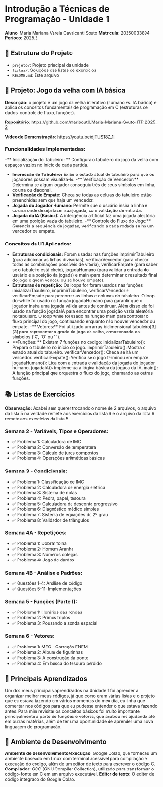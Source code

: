 # Introdução a Técnicas de Programação - Unidade 1
**Aluno**: Maria Mariana Varela Cavalcanti Souto
**Matrícula**: 20250033894
**Período**: 2025.2

## 📁 Estrutura do Projeto

- `projeto/`: Projeto principal da unidade
- `listas/`: Soluções das listas de exercícios
- `README.md`: Este arquivo

## 🚀 Projeto: Jogo da velha com IA básica

**Descrição**: o projeto é um jogo da velha interativo (humano vs. IA básica) e aplica os conceitos fundamentais de programação em C (estruturas de dados, controle de fluxo, funções).

**Repositório**: https://github.com/marisout0/Maria-Mariana-Souto-ITP-2025-2

**Vídeo de Demonstração**: https://youtu.be/djTUS18Z_1I

### Funcionalidades Implementadas:
-** Inicialização do Tabuleiro: ** Configura o tabuleiro do jogo da velha com espaços vazios no início de cada partida.
- **Impressão do Tabuleiro:** Exibe o estado atual do tabuleiro para que os jogadores possam visualizá-lo.
-** Verificação de Vencedor:** Determina se algum jogador conseguiu três de seus símbolos em linha, coluna ou diagonal.
- **Verificação de Empate:** Checa se todas as células do tabuleiro estão preenchidas sem que haja um vencedor.
- **Jogada do Jogador Humano:** Permite que o usuário insira a linha e coluna onde deseja fazer sua jogada, com validação de entrada.
- **Jogada da IA (Básica):** A inteligência artificial faz uma jogada aleatória em uma posição vazia do tabuleiro.
-** Controle do Fluxo do Jogo:** Gerencia a sequência de jogadas, verificando a cada rodada se há um vencedor ou empate.

### Conceitos da U1 Aplicados:
- **Estruturas condicionais:** Foram usadas nas funções imprimirTabuleiro (para adicionar as linhas divisórias), verificarVencedor (para checar todas as combinações possíveis de vitória), verificarEmpate (para saber se o tabuleiro está cheio), jogadaHumano (para validar a entrada do usuário e a posição da jogada) e main (para determinar o resultado final do jogo e quem venceu ou se houve empate).
- **Estruturas de repetição:** Os loops for foram usados nas funções inicializarTabuleiro, imprimirTabuleiro, verificarVencedor e verificarEmpate para percorrer as linhas e colunas do tabuleiro. O loop do-while foi usado na função jogadaHumano para garantir que o jogador insira uma jogada válida antes de continuar. Além disso ele foi usado na função jogadaIA para encontrar uma posição vazia aleatória no tabuleiro. O loop while foi usado na função main para controlar o fluxo principal do jogo, continuando enquanto não houver vencedor ou empate.
-** Vetores:** Foi utilizado um array bidimensional tabuleiro[3][3] para representar a grade do jogo da velha, armazenando os símbolos ('X', 'O' ou ' ').
- **Funções: ** Existem 7 funções no código:
inicializarTabuleiro(): Prepara o tabuleiro no início do jogo.
imprimirTabuleiro(): Mostra o estado atual do tabuleiro.
verificarVencedor(): Checa se há um vencedor.
verificarEmpate(): Verifica se o jogo terminou em empate.
jogadaHumano(): Lida com a entrada e validação da jogada do jogador humano.
jogadaIA(): Implementa a lógica básica da jogada da IA.
main(): A função principal que orquestra o fluxo do jogo, chamando as outras funções.

## 📚 Listas de Exercícios
**Observação:** Acabei sem querer trocando o nome de 2 arquivos, o arquivo da lista 5 na verdade remete aos exercícios da lista 6 e o arquivo da lista 6 remete aos exercícios da lista 5

### Semana 2 - Variáveis, Tipos e Operadores:
- ✅ Problema 1: Calculadora de IMC
- ✅ Problema 2: Conversão de temperatura
- ✅ Problema 3: Cálculo de juros compostos
- ✅ Problema 4: Operações aritméticas básicas

### Semana 3 - Condicionais:
- ✅ Problema 1: Classificação de IMC
- ✅ Problema 2: Calculadora de energia elétrica
- ✅ Problema 3: Sistema de notas
- ✅ Problema 4: Pedra, papel, tesoura
- ✅ Problema 5: Calculadora de desconto progressivo
- ✅ Problema 6: Diagnóstico médico simples
- ✅ Problema 7: Sistema de equações do 2º grau
- ✅ Problema 8: Validador de triângulos

### Semana 4A - Repetições:
- ✅ Problema 1: Dobrar folha
- ✅ Problema 2: Homem Aranha
- ✅ Problema 3: Números colegas
- ✅ Problema 4: Jogo de dardos

### Semana 4B - Análise e Padrões:
- ✅ Questões 1-4: Análise de código
- ✅ Questões 5-11: Implementações

### Semana 5 - Funções (Parte 1):
- ✅ Problema 1: Horários das rondas
- ✅ Problema 2: Primos triplos
- ✅ Problema 3: Pousando a sonda espacial

### Semana 6 - Vetores:
- ✅ Problema 1: MEC - Correção ENEM
- ✅ Problema 2: Álbum de figurinhas
- ✅ Problema 3: A construção da ponte
- ✅ Problema 4: Em busca do tesouro perdido

## 🎯 Principais Aprendizados
Um dos meus principais aprendizados na Unidade 1 foi aprender a organizar melhor meus códigos, já que como eram várias listas e o projeto  que eu estava fazendo em vários momentos do meu dia, eu tinha que comentar nos códigos para que eu pudesse entender o que estava fazendo antes. Para mim revisitar os conceitos básicos foi muito importante principalmente a parte de funções e vetores, que acabou me ajudando até em outras matérias, além de ter uma oportunidade de aprender uma nova linguagem de programação.

## 🔧 Ambiente de Desenvolvimento
**Ambiente de desenvolvimento/execução:** Google Colab, que forneceu um ambiente baseado em Linux com terminal acessível para compilação e execução do código, além de um editor de texto para escrever o código C.
**Compilador:** GCC (GNU Compiler Collection), utilizado para transformar o código-fonte em C em um arquivo executável.
**Editor de texto:** O editor de código integrado do Google Colab.
